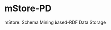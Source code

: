 # mStore-PD

mStore: Schema Mining based-RDF Data Storage

[comment]: <> (##  WatDiv Basic Test)

[comment]: <> (### 100M)

[comment]: <> (![watdiv100M]&#40;README.assets/watdiv100M.png&#41;)

[comment]: <> (### 200M)

[comment]: <> (![watdiv200M]&#40;README.assets/watdiv200M.png&#41;)

[comment]: <> (### 300M)

[comment]: <> (![watdiv300M]&#40;README.assets/watdiv300M.png&#41;)

[comment]: <> (### 400M)

[comment]: <> (![watdiv400M]&#40;README.assets/watdiv400M.png&#41;)

[comment]: <> (### 500M)

[comment]: <> (![watdiv500M]&#40;README.assets/watdiv500M.png&#41;)
